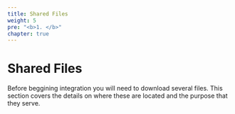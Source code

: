 ```yaml
---
title: Shared Files
weight: 5
pre: "<b>1. </b>"
chapter: true
---
```


# Shared Files

Before beggining integration you will need to download several files. This section covers the details on where these are located and the purpose that they serve.

